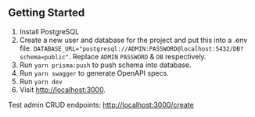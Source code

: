 ## Getting Started

1. Install PostgreSQL
2. Create a new user and database for the project and put this into a .env file. `DATABASE_URL="postgresql://ADMIN:PASSWORD@localhost:5432/DB?schema=public"`. Replace `ADMIN` `PASSWORD` & `DB` respectively.
3. Run `yarn prisma:push` to push schema into database.
4. Run `yarn swagger` to generate OpenAPI specs.
5. Run `yarn dev`
6. Visit [http://localhost:3000](http://localhost:3000).

Test admin CRUD endpoints: [http://localhost:3000/create](http://localhost:3000/create)
